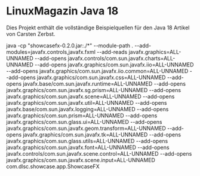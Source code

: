 # LinuxMagazin Java 18
Dies Projekt enthält die vollständige Beispielquellen für den Java 18 Artikel von Carsten Zerbst.



java -cp "showcasefx-0.2.0.jar:./*" --module-path . --add-modules=javafx.controls,javafx.fxml --add-reads javafx.graphics=ALL-UNNAMED --add-opens javafx.controls/com.sun.javafx.charts=ALL-UNNAMED --add-opens javafx.graphics/com.sun.javafx.iio=ALL-UNNAMED --add-opens javafx.graphics/com.sun.javafx.iio.common=ALL-UNNAMED --add-opens javafx.graphics/com.sun.javafx.css=ALL-UNNAMED --add-opens javafx.base/com.sun.javafx.runtime=ALL-UNNAMED --add-opens javafx.graphics/com.sun.javafx.sg.prism=ALL-UNNAMED --add-opens javafx.graphics/com.sun.javafx.scene=ALL-UNNAMED --add-opens javafx.graphics/com.sun.javafx.util=ALL-UNNAMED --add-opens javafx.base/com.sun.javafx.logging=ALL-UNNAMED --add-opens javafx.graphics/com.sun.prism=ALL-UNNAMED  --add-opens javafx.graphics/com.sun.glass.ui=ALL-UNNAMED --add-opens javafx.graphics/com.sun.javafx.geom.transform=ALL-UNNAMED   --add-opens javafx.graphics/com.sun.javafx.tk=ALL-UNNAMED --add-opens javafx.graphics/com.sun.glass.utils=ALL-UNNAMED  --add-opens javafx.graphics/com.sun.javafx.font=ALL-UNNAMED  --add-opens javafx.controls/com.sun.javafx.scene.control=ALL-UNNAMED --add-opens javafx.graphics/com.sun.javafx.scene.input=ALL-UNNAMED com.dlsc.showcase.app.ShowcaseFX


